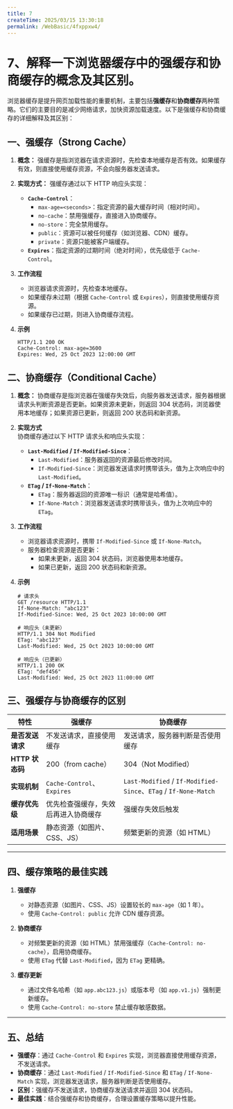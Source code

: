 ```yaml
---
title: 7
createTime: 2025/03/15 13:30:18
permalink: /WebBasic/4fxppxw4/
---
```

# 7、解释一下浏览器缓存中的强缓存和协商缓存的概念及其区别。

浏览器缓存是提升网页加载性能的重要机制，主要包括**强缓存**和**协商缓存**两种策略。它们的主要目的是减少网络请求，加快资源加载速度。以下是强缓存和协商缓存的详细解释及其区别：

## 一、强缓存（Strong Cache）

1. **概念：** 强缓存是指浏览器在请求资源时，先检查本地缓存是否有效。如果缓存有效，则直接使用缓存资源，不会向服务器发送请求。
2. **实现方式：**
   强缓存通过以下 HTTP 响应头实现：

   - **`Cache-Control`**：
     - `max-age=<seconds>`：指定资源的最大缓存时间（相对时间）。
     - `no-cache`：禁用强缓存，直接进入协商缓存。
     - `no-store`：完全禁用缓存。
     - `public`：资源可以被任何缓存（如浏览器、CDN）缓存。
     - `private`：资源只能被客户端缓存。
   - **`Expires`**：指定资源的过期时间（绝对时间），优先级低于 `Cache-Control`。

3. **工作流程**

   - 浏览器请求资源时，先检查本地缓存。
   - 如果缓存未过期（根据 `Cache-Control` 或 `Expires`），则直接使用缓存资源。
   - 如果缓存已过期，则进入协商缓存流程。

4. **示例**
   ```http
   HTTP/1.1 200 OK
   Cache-Control: max-age=3600
   Expires: Wed, 25 Oct 2023 12:00:00 GMT
   ```

## 二、协商缓存（Conditional Cache）

1. **概念：** 协商缓存是指浏览器在强缓存失效后，向服务器发送请求，服务器根据请求头判断资源是否更新。如果资源未更新，则返回 304 状态码，浏览器使用本地缓存；如果资源已更新，则返回 200 状态码和新资源。
2. **实现方式**  
   协商缓存通过以下 HTTP 请求头和响应头实现：

   - **`Last-Modified` / `If-Modified-Since`**：
     - `Last-Modified`：服务器返回的资源最后修改时间。
     - `If-Modified-Since`：浏览器发送请求时携带该头，值为上次响应中的 `Last-Modified`。
   - **`ETag` / `If-None-Match`**：
     - `ETag`：服务器返回的资源唯一标识（通常是哈希值）。
     - `If-None-Match`：浏览器发送请求时携带该头，值为上次响应中的 `ETag`。

3. **工作流程**

   - 浏览器请求资源时，携带 `If-Modified-Since` 或 `If-None-Match`。
   - 服务器检查资源是否更新：
     - 如果未更新，返回 304 状态码，浏览器使用本地缓存。
     - 如果已更新，返回 200 状态码和新资源。

4. **示例**

   ```http
   # 请求头
   GET /resource HTTP/1.1
   If-None-Match: "abc123"
   If-Modified-Since: Wed, 25 Oct 2023 10:00:00 GMT

   # 响应头（未更新）
   HTTP/1.1 304 Not Modified
   ETag: "abc123"
   Last-Modified: Wed, 25 Oct 2023 10:00:00 GMT

   # 响应头（已更新）
   HTTP/1.1 200 OK
   ETag: "def456"
   Last-Modified: Wed, 25 Oct 2023 11:00:00 GMT
   ```

## 三、强缓存与协商缓存的区别

| **特性**         | **强缓存**                           | **协商缓存**                                                    |
| ---------------- | ------------------------------------ | --------------------------------------------------------------- |
| **是否发送请求** | 不发送请求，直接使用缓存             | 发送请求，服务器判断是否使用缓存                                |
| **HTTP 状态码**  | 200（from cache）                    | 304（Not Modified）                                             |
| **实现机制**     | `Cache-Control`、`Expires`           | `Last-Modified` / `If-Modified-Since`、`ETag` / `If-None-Match` |
| **缓存优先级**   | 优先检查强缓存，失效后再进入协商缓存 | 强缓存失效后触发                                                |
| **适用场景**     | 静态资源（如图片、CSS、JS）          | 频繁更新的资源（如 HTML）                                       |

---

## 四、缓存策略的最佳实践

1. **强缓存**

   - 对静态资源（如图片、CSS、JS）设置较长的 `max-age`（如 1 年）。
   - 使用 `Cache-Control: public` 允许 CDN 缓存资源。

2. **协商缓存**

   - 对频繁更新的资源（如 HTML）禁用强缓存（`Cache-Control: no-cache`），启用协商缓存。
   - 使用 `ETag` 代替 `Last-Modified`，因为 `ETag` 更精确。

3. **缓存更新**
   - 通过文件名哈希（如 `app.abc123.js`）或版本号（如 `app.v1.js`）强制更新缓存。
   - 使用 `Cache-Control: no-store` 禁止缓存敏感数据。

---

## 五、总结

- **强缓存**：通过 `Cache-Control` 和 `Expires` 实现，浏览器直接使用缓存资源，不发送请求。
- **协商缓存**：通过 `Last-Modified` / `If-Modified-Since` 和 `ETag` / `If-None-Match` 实现，浏览器发送请求，服务器判断是否使用缓存。
- **区别**：强缓存不发送请求，协商缓存发送请求并返回 304 状态码。
- **最佳实践**：结合强缓存和协商缓存，合理设置缓存策略以提升性能。
